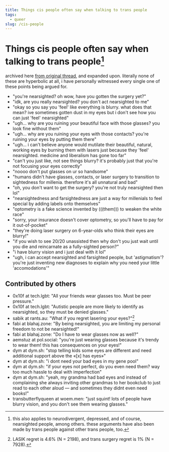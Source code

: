 ```yaml
---
title: Things cis people often say when talking to trans people
tags:
  - queer
slug: /cis-people
---
```


# Things cis people often say when talking to trans people[^groups]

[^groups]:
    this also applies to neurodivergent, depressed, and of course, nearsighted
    people, among others. these arguments have also been made by trans people
    against other trans people, too.

archived here
[from original thread](https://woem.space/notice/AZ9LfzneXjXrwP0R28), and
expanded upon. literally none of these are hyperbolic at all, i have personally
witnessed every single one of these points being argued for.

- "you're nearsighted? oh wow, have you gotten the surgery yet?"
- "idk, are you really nearsighted? you don't act nearsighted to me"
- "okay so you say you 'feel' like everything is blurry. what does that mean?
  ive sometimes gotten dust in my eyes but i don't see how you can just 'feel'
  nearsighted"
- "ugh... why are you ruining your beautiful face with those glasses? you look
  fine without them"
- "ugh... why are you ruining your eyes with those contacts? you're ruining your
  eyes by putting them there"
- "ugh... i can't believe anyone would mutilate their beautiful, natural,
  working eyes by burning them with lasers just because they 'feel' nearsighted.
  medicine and liberalism has gone too far"
- "can't you just like, not see things blurry? it's probably just that you're
  not focusing your eyes correctly"
- "noooo don't put glasses on ur so handsome"
- "humans didn't have glasses, contacts, or laser surgery to transition to
  sightedness for millenia. therefore it's all unnatural and bad"
- "oh, you don't want to get the surgery? you're not truly nearsighted then lol"
- "nearsightedness and farsightedness are just a way for millenials to feel
  special by adding labels onto themselves"
- "optometry is a fake science invented by (((them))) to weaken the white race"
- "sorry, your insurance doesn't cover optometry, so you'll have to pay for it
  out-of-pocket"
- "they're doing laser surgery on 6-year-olds who think their eyes are blurry!"
- "if you wish to see 20/20 unassisted then why don't you just wait until you
  die and reincarnate as a fully-sighted person?"
- "i have blurry vision and i just deal with it lol"
- "ugh, i can accept nearsighted and farsighted people, but 'astigmatism'?
  you're just inventing new diagnoses to explain why you need your little
  'accomodations'"

## Contributed by others

- 0x10f at tech.lgbt: "All your friends wear glasses too. Must be peer
  pressure."
- 0x10f at tech.lgbt: "Autistic people are more likely to identify as
  nearsighted, so they must be denied glasses."
- sabik at rants.au: "What if you regret lasering your eyes?"[^surgery-regret]
- fabi at blahaj.zone: "By being nearsighted, you are limiting my personal
  freedom to not be nearsighted!"
- fabi at blahaj.zone: "Do I have to wear glasses now as well?"
- aemstuz at pol.social: "you're just wearing glasses because it's trendy to
  wear them! this has consequences on your eyes!"
- dym at dym.sh: "stop telling kids some eyes are different and need additional
  support above the «[x] has eyes»"
- dym at dym.sh: "i dont need your bad eyes in my gene pool"
- dym at dym.sh: "if your eyes not perfect, do you even need them? way too much
  hassle to deal with imperfection"
- dym at dym.sh: "yeah, my grandma had bad eyes and instead of complaining she
  always inviting other grandmas to her bookclub to just read to each other
  aloud — and sometimes they didnt even need books!"
- transbutterflyqueen at woem.men: "just squint! lots of people have blurry
  vision, and you don't see them wearing glasses."

[^surgery-regret]:
    LASIK regret is 4.6% (N = 2198),[^cite-lasik] and trans surgery regret is 1%
    (N = 7928).[^cite-grs]

[^cite-lasik]:
    [LASIK World Literature Review: Quality of Life and Patient Satisfaction](https://www.sciencedirect.com/science/article/pii/S0161642008013377)
    (2009)
    [doi:10.1016/j.ophtha.2008.12.037](https://doi.org/10.1016/j.ophtha.2008.12.037)

[^cite-grs]:
    [Regret after Gender-affirmation Surgery: A Systematic Review and Meta-analysis of Prevalence](https://pmc.ncbi.nlm.nih.gov/articles/PMC8099405/)
    (2021)
    [doi:10.1097/GOX.0000000000003477](https://doi.org/10.1097/GOX.0000000000003477)
